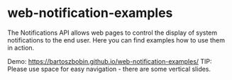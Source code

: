 # web-notification-examples
The Notifications API allows web pages to control the display of system notifications to the end user.
Here you can find examples how to use them in action.

Demo: https://bartoszbobin.github.io/web-notification-examples/
TIP: Please use space for easy navigation - there are some vertical slides.
